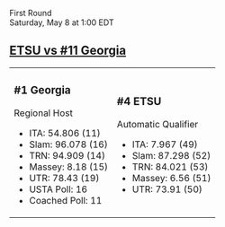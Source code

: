 First Round  
Saturday, May 8 at 1:00 EDT
## [ETSU vs #11 Georgia](https://www.ncaa.com/game/5833390) 

<table><tr><td>  

### #1 Georgia  

Regional Host  
- ITA: 54.806 (11)  
- Slam: 96.078 (16)  
- TRN: 94.909 (14)  
- Massey: 8.18 (15)  
- UTR: 78.43 (19)  
- USTA Poll: 16  
- Coached Poll: 11  

</td><td>  

### #4 ETSU  

Automatic Qualifier  
- ITA: 7.967 (49)  
- Slam: 87.298 (52)  
- TRN: 84.021 (53)  
- Massey: 6.56 (51)  
- UTR: 73.91 (50)  

</td></tr></table>  